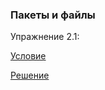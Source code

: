 ### Пакеты и файлы

Упражнение 2.1:

[Условие](https://github.com/unixlinuxgeek/The_Go_Programming_Language/blob/8a43b19800df46066e6002537ed202b7b9bdc191/lessons/chapter2/2.6/exercise2.1/README.md)

[Решение](https://github.com/unixlinuxgeek/The_Go_Programming_Language/blob/8a43b19800df46066e6002537ed202b7b9bdc191/lessons/chapter2/2.6/exercise2.1/tempconv.go) 
